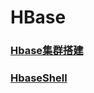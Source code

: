# HBase

### [Hbase集群搭建](https://github.com/sunnyandgood/BigData/blob/master/HBase/Hbase集群搭建.md)
### [HbaseShell](https://github.com/sunnyandgood/BigData/blob/master/HBase/HbaseShell.md)
